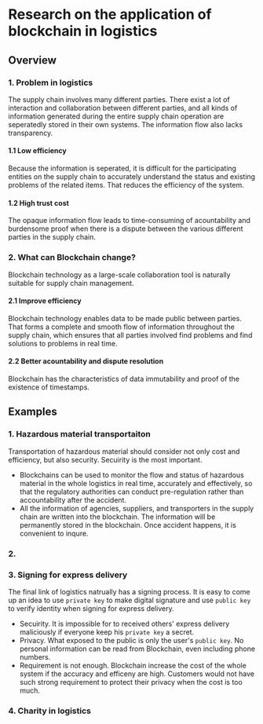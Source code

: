 # Research on the application of blockchain in logistics
## Overview
### 1. Problem in logistics
The supply chain involves many different parties. There exist a lot of interaction and collaboration between different parties, and all kinds of information generated during the entire supply chain operation are seperatedly stored in their own systems. The information flow also lacks transparency.
#### 1.1 Low efficiency
Because the information is seperated, it is difficult for the participating entities on the supply chain to accurately understand the status and existing problems of the related items. That reduces the efficiency of the system.
#### 1.2 High trust cost
The opaque information flow leads to time-consuming of acountability and burdensome proof when there is a dispute between the various different parties in the supply chain.
### 2. What can Blockchain change?
Blockchain technology as a large-scale collaboration tool is naturally suitable for supply chain management.
#### 2.1 Improve efficiency
Blockchain technology enables data to be made public between parties. That forms a complete and smooth flow of information throughout the supply chain, which ensures that all parties involved find problems and find solutions to problems in real time.
#### 2.2 Better acountability and dispute resolution
Blockchain has the characteristics of data immutability and proof of the existence of timestamps.
## Examples
### 1. Hazardous material transportaiton
Transportation of hazardous material should consider not only cost and efficiency, but also security. Secuirity is the most important.
* Blockchains can be used to monitor the flow and status of hazardous material in the whole logistics in real time, accurately and effectively, so that the regulatory authorities can conduct pre-regulation rather than accountability after the accident.
* All the information of agencies, suppliers, and transporters in the supply chain are written into the blockchain. The information will be permanently stored in the blockchain. Once accident happens, it is convenient to inqure.
### 2. 
### 3. Signing for express delivery
The final link of logistics natrually has a signing process. It is easy to come up an idea to use `private key` to make digital signature and use `public key` to verify identity when signing for express delivery.
* Secuirity. It is impossible for to received others' express delivery maliciously if everyone keep his `private key` a secret.
* Privacy. What exposed to the public is only the user's `public key`. No personal information can be read from Blockchain, even including phone numbers.
* Requirement is not enough. Blockchain increase the cost of the whole system if the accuracy and efficeny are high. Customers would not have such strong requirement to protect their privacy when the cost is too much. 
### 4. Charity in logistics
